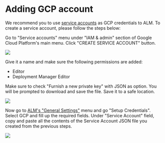 # Adding GCP account

We recommend you to use [service accounts](https://cloud.google.com/compute/docs/access/service-accounts) as GCP credentials to ALM. To create a service account, please follow the steps below:

Go to "Service accounts" menu under "IAM & admin" section of Google Cloud Platform's main menu. Click "CREATE SERVICE ACCOUNT" button.

![](../.gitbook/assets/add-sa.png)

Give it a name and make sure the following permissions are added:

* Editor
* Deployment Manager Editor

Make sure to check "Furnish a new private key" with JSON as option. You will be prompted to download and save the file. Save it to a safe location.

![](../.gitbook/assets/permissions.png)

Now go to [ALM's "General Settings"](https://alm.mobingi.com/settings/account) menu and go "Setup Credentials". Select GCP and fill up the required fields. Under "Service Account" field, copy and paste all the contents of the Service Account JSON file you created from the previous steps.

![](../.gitbook/assets/addgcpcred.png)

